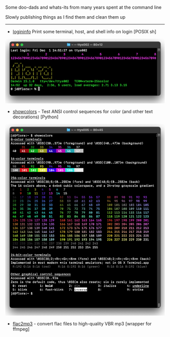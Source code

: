 Some doo-dads and whats-its from many years spent at the command line

Slowly publishing things as I find them and clean them up

---

* [logininfo](logininfo) Print some terminal, host, and shell info on login \[POSIX sh\]

![logininfo output](example-output/logininfo.png)

* [showcolors](showcolors) - Test ANSI control sequences for color (and
  other text decorations) \[Python\]

![showcolors output](example-output/showcolors.png)

* [flac2mp3](flac2mp3) - convert flac files to high-quality VBR mp3 \[wrapper
  for ffmpeg\]